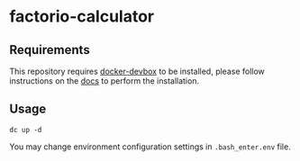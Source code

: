 # factorio-calculator

## Requirements

This repository requires [docker-devbox](https://github.com/gfi-centre-ouest/docker-devbox) to be installed, please
follow instructions on the [docs](https://github.com/gfi-centre-ouest/docker-devbox) to perform the installation.

## Usage

```
dc up -d
```

You may change environment configuration settings in `.bash_enter.env` file.
